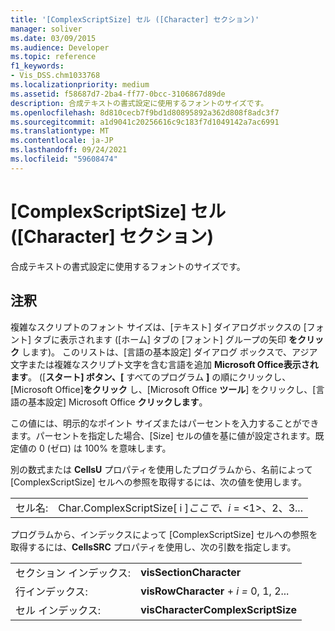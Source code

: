 ```yaml
---
title: '[ComplexScriptSize] セル ([Character] セクション)'
manager: soliver
ms.date: 03/09/2015
ms.audience: Developer
ms.topic: reference
f1_keywords:
- Vis_DSS.chm1033768
ms.localizationpriority: medium
ms.assetid: f58687d7-2ba4-ff77-0bcc-3106867d89de
description: 合成テキストの書式設定に使用するフォントのサイズです。
ms.openlocfilehash: 8d810cecb7f9bd1d80895892a362d808f8adc3f7
ms.sourcegitcommit: a1d9041c20256616c9c183f7d1049142a7ac6991
ms.translationtype: MT
ms.contentlocale: ja-JP
ms.lasthandoff: 09/24/2021
ms.locfileid: "59608474"
---
```

# <a name="complexscriptsize-cell-character-section"></a>[ComplexScriptSize] セル ([Character] セクション)

合成テキストの書式設定に使用するフォントのサイズです。 
  
## <a name="remarks"></a>注釈

複雑なスクリプトのフォント サイズは、[テキスト] ダイアログボックスの [フォント] タブに表示されます ([ホーム] タブの [フォント] グループの矢印 **をクリック** します)。  このリストは、[言語の基本設定] ダイアログ ボックスで、アジア文字または複雑なスクリプト文字を含む言語を追加 **Microsoft Office表示されます**。 ([**スタート] ボタン、[** すべてのプログラム **]** の順にクリックし、[Microsoft Office]**をクリック** し、[Microsoft Office **ツール**] をクリックし、[言語の基本設定] Microsoft Office **クリックします**。
  
この値には、明示的なポイント サイズまたはパーセントを入力することができます。パーセントを指定した場合、[Size] セルの値を基に値が設定されます。既定値の 0 (ゼロ) は 100% を意味します。 
  
別の数式または **CellsU** プロパティを使用したプログラムから、名前によって [ComplexScriptSize] セルへの参照を取得するには、次の値を使用します。 
  
|||
|:-----|:-----|
|セル名:  <br/> |Char.ComplexScriptSize[ i ]*ここで、i* = <1>、2、3...   <br/> |
   
プログラムから、インデックスによって [ComplexScriptSize] セルへの参照を取得するには、**CellsSRC** プロパティを使用し、次の引数を指定します。 
  
|||
|:-----|:-----|
|セクション インデックス:  <br/> |**visSectionCharacter** <br/> |
|行インデックス:  <br/> |**visRowCharacter**  +  *i* *=* 0, 1, 2...  <br/> |
|セル インデックス:  <br/> |**visCharacterComplexScriptSize** <br/> |
   

